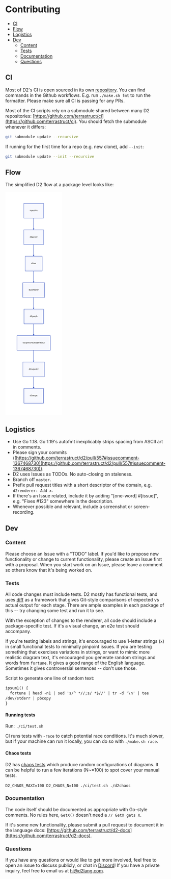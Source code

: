 # Contributing

<!-- toc -->
- <a href="#ci" id="toc-ci">CI</a>
- <a href="#flow" id="toc-flow">Flow</a>
- <a href="#logistics" id="toc-logistics">Logistics</a>
- <a href="#dev" id="toc-dev">Dev</a>
  - <a href="#content" id="toc-content">Content</a>
  - <a href="#tests" id="toc-tests">Tests</a>
  - <a href="#documentation" id="toc-documentation">Documentation</a>
  - <a href="#questions" id="toc-questions">Questions</a>

## CI

Most of D2's CI is open sourced in its own
[repository](https://github.com/terrastruct/ci). You can find commands in the Github
workflows. E.g. run `./make.sh fmt` to run the formatter. Please make sure all CI is
passing for any PRs.

Most of the CI scripts rely on a submodule shared between many D2 repositories:
[https://github.com/terrastruct/ci](https://github.com/terrastruct/ci). You should fetch
the submodule whenever it differs:

```sh
git submodule update --recursive
```

If running for the first time for a repo (e.g. new clone), add `--init`:

```sh
git submodule update --init --recursive
```

## Flow

The simplified D2 flow at a package level looks like:

<img src="./assets/flow.svg" alt="D2 flow" height="700" />

## Logistics

- Use Go 1.18. Go 1.19's autofmt inexplicably strips spacing from ASCII art in comments.
- Please sign your commits
  ([https://github.com/terrastruct/d2/pull/557#issuecomment-1367468730](https://github.com/terrastruct/d2/pull/557#issuecomment-1367468730)).
- D2 uses Issues as TODOs. No auto-closing on staleness.
- Branch off `master`.
- Prefix pull request titles with a short descriptor of the domain, e.g. `d2renderer: Add
  x`.
- If there's an Issue related, include it by adding "[one-word] #[issue]", e.g. "Fixes
  #123" somewhere in the description.
- Whenever possible and relevant, include a screenshot or screen-recording.

## Dev

### Content

Please choose an Issue with a "TODO" label. If you'd like to propose new functionality or
change to current functionality, please create an Issue first with a proposal. When you
start work on an Issue, please leave a comment so others know that it's being worked on.

### Tests

All code changes must include tests. D2 mostly has functional tests, and uses
[diff](https://github.com/terrastruct/diff) as a framework that gives Git-style
comparisons of expected vs actual output for each stage. There are ample examples in each
package of this -- try changing some test and run it to see.

With the exception of changes to the renderer, all code should include a package-specific
test. If it's a visual change, an e2e test should accompany.

If you're testing labels and strings, it's encouraged to use 1-letter strings (`x`) in small
functional tests to minimally pinpoint issues. If you are testing something that exercises
variations in strings, or want to mimic more realistic diagram text, it's encouraged you
generate random strings and words from `fortune`. It gives a good range of the English
language. Sometimes it gives controversial sentences -- don't use those.

Script to generate one line of random text:
```
ipsum1() {
  fortune | head -n1 | sed 's/^ *//;s/ *$//' | tr -d '\n' | tee /dev/stderr | pbcopy
}
```

#### Running tests

Run: `./ci/test.sh`

CI runs tests with `-race` to catch potential race conditions. It's much slower, but if
your machine can run it locally, you can do so with `./make.sh race`.

#### Chaos tests

D2 has [chaos tests](https://en.wikipedia.org/wiki/Chaos_engineering) which produce random
configurations of diagrams. It can be helpful to run a few iterations (N~=100) to spot
cover your manual tests.

`D2_CHAOS_MAXI=100 D2_CHAOS_N=100 ./ci/test.sh ./d2chaos`

### Documentation

The code itself should be documented as appropriate with Go-style comments. No rules here,
`GetX()` doesn't need a `// GetX gets X`.

If it's some new functionality, please submit a pull request to document it in the
language docs:
[https://github.com/terrastruct/d2-docs](https://github.com/terrastruct/d2-docs).

### Questions

If you have any questions or would like to get more involved, feel free to open an issue
to discuss publicly, or chat in [Discord](https://discord.gg/NF6X8K4eDq)! If you have a
private inquiry, feel free to email us at hi@d2lang.com.
